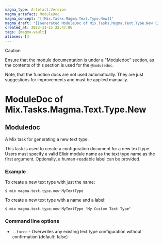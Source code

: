```yaml
---
magma_type: Artefact.Version
magma_artefact: ModuleDoc
magma_concept: "[[Mix.Tasks.Magma.Text.Type.New]]"
magma_draft: "[[Generated ModuleDoc of Mix.Tasks.Magma.Text.Type.New (2023-11-25T22:42:59)]]"
created_at: 2023-11-25 22:47:06
tags: [magma-vault]
aliases: []
---
```


>[!caution]
>Ensure that the module documentation is under a "Moduledoc" section, as the contents of this section is used for the `@moduledoc`.
>
>Note, that the function docs are not used automatically. They are just suggestions for improvements and must be applied manually.

# ModuleDoc of Mix.Tasks.Magma.Text.Type.New

## Moduledoc

A Mix task for generating a new text type.

This task is used to create a configuration document for a new text type. Users must specify a valid Elixir module name as the text type name as the first argument. Optionally, a human-readable label can be provided.

### Example

To create a new text type with just the name:

```shell
$ mix magma.text.type.new MyTextType
```

To create a new text type with a name and a label:

```shell
$ mix magma.text.type.new MyTextType "My Custom Text Type"
```

### Command line options

- `--force` - Overwrites any existing text type configuration without confirmation (default: false)
